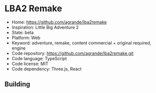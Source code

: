 # LBA2 Remake

- Home: https://github.com/agrande/lba2remake
- Inspiration: Little Big Adventure 2
- State: beta
- Platform: Web
- Keyword: adventure, remake, content commercial + original required, engine
- Code repository: https://github.com/agrande/lba2remake.git
- Code language: TypeScript
- Code license: MIT
- Code dependency: Three.js, React

## Building
